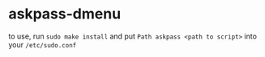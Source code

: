 # askpass-dmenu
to use, run ```sudo make install``` and put ```Path askpass <path to script>``` into your ```/etc/sudo.conf```
